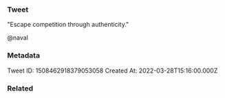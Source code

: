### Tweet
"Escape competition through authenticity." 
 
@naval

### Metadata
Tweet ID: 1508462918379053058
Created At: 2022-03-28T15:16:00.000Z

### Related


